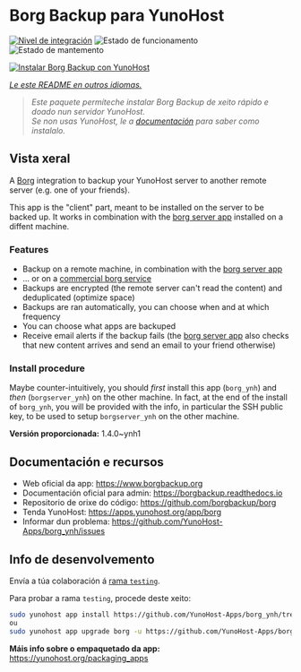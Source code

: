 <!--
NOTA: Este README foi creado automáticamente por <https://github.com/YunoHost/apps/tree/master/tools/readme_generator>
NON debe editarse manualmente.
-->

# Borg Backup para YunoHost

[![Nivel de integración](https://dash.yunohost.org/integration/borg.svg)](https://ci-apps.yunohost.org/ci/apps/borg/) ![Estado de funcionamento](https://ci-apps.yunohost.org/ci/badges/borg.status.svg) ![Estado de mantemento](https://ci-apps.yunohost.org/ci/badges/borg.maintain.svg)

[![Instalar Borg Backup con YunoHost](https://install-app.yunohost.org/install-with-yunohost.svg)](https://install-app.yunohost.org/?app=borg)

*[Le este README en outros idiomas.](./ALL_README.md)*

> *Este paquete permíteche instalar Borg Backup de xeito rápido e doado nun servidor YunoHost.*  
> *Se non usas YunoHost, le a [documentación](https://yunohost.org/install) para saber como instalalo.*

## Vista xeral

A [Borg](https://borgbackup.readthedocs.io/en/stable/index.html#what-is-borgbackup) integration to backup your YunoHost server to another remote server (e.g. one of your friends).

This app is the "client" part, meant to be installed on the server to be backed up. It works in combination with the [borg server app](https://apps.yunohost.org/app/borgserver) installed on a diffent machine.

### Features

- Backup on a remote machine, in combination with the [borg server app](https://apps.yunohost.org/app/borgserver)
- ... or on a [commercial borg service](https://www.borgbackup.org/support/commercial.html)
- Backups are encrypted (the remote server can't read the content) and deduplicated (optimize space)
- Backups are ran automatically, you can choose when and at which frequency
- You can choose what apps are backuped
- Receive email alerts if the backup fails (the [borg server app](https://apps.yunohost.org/app/borgserver) also checks that new content arrives and send an email to your friend otherwise)

### Install procedure

Maybe counter-intuitively, you should *first* install this app (`borg_ynh`) and *then* (`borgserver_ynh`) on the other machine. In fact, at the end of the install of `borg_ynh`, you will be provided with the info, in particular the SSH public key, to be used to setup `borgserver_ynh` on the other machine.


**Versión proporcionada:** 1.4.0~ynh1
## Documentación e recursos

- Web oficial da app: <https://www.borgbackup.org>
- Documentación oficial para admin: <https://borgbackup.readthedocs.io>
- Repositorio de orixe do código: <https://github.com/borgbackup/borg>
- Tenda YunoHost: <https://apps.yunohost.org/app/borg>
- Informar dun problema: <https://github.com/YunoHost-Apps/borg_ynh/issues>

## Info de desenvolvemento

Envía a túa colaboración á [rama `testing`](https://github.com/YunoHost-Apps/borg_ynh/tree/testing).

Para probar a rama `testing`, procede deste xeito:

```bash
sudo yunohost app install https://github.com/YunoHost-Apps/borg_ynh/tree/testing --debug
ou
sudo yunohost app upgrade borg -u https://github.com/YunoHost-Apps/borg_ynh/tree/testing --debug
```

**Máis info sobre o empaquetado da app:** <https://yunohost.org/packaging_apps>

